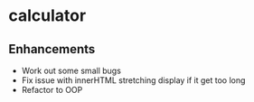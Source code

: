 # calculator

## Enhancements
- Work out some small bugs
- Fix issue with innerHTML stretching display if it get too long
- Refactor to OOP
